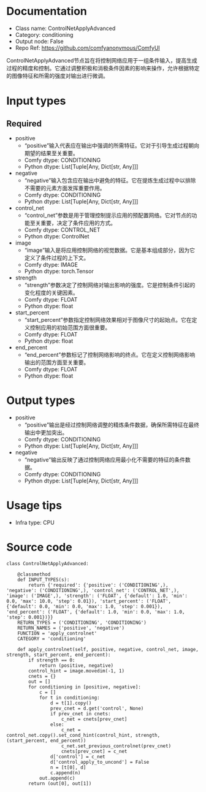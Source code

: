 # Documentation
- Class name: ControlNetApplyAdvanced
- Category: conditioning
- Output node: False
- Repo Ref: https://github.com/comfyanonymous/ComfyUI

ControlNetApplyAdvanced节点旨在将控制网络应用于一组条件输入，提高生成过程的精度和控制。它通过调整积极和消极条件因素的影响来操作，允许根据特定的图像特征和所需的强度对输出进行微调。

# Input types
## Required
- positive
    - “positive”输入代表应在输出中强调的所需特征。它对于引导生成过程朝向期望的结果至关重要。
    - Comfy dtype: CONDITIONING
    - Python dtype: List[Tuple[Any, Dict[str, Any]]]
- negative
    - “negative”输入包含应在输出中避免的特征。它在提炼生成过程中以排除不需要的元素方面发挥重要作用。
    - Comfy dtype: CONDITIONING
    - Python dtype: List[Tuple[Any, Dict[str, Any]]]
- control_net
    - “control_net”参数是用于管理控制提示应用的预配置网络。它对节点的功能至关重要，决定了条件应用的方式。
    - Comfy dtype: CONTROL_NET
    - Python dtype: ControlNet
- image
    - “image”输入是将应用控制网络的视觉数据。它是基本组成部分，因为它定义了条件过程的上下文。
    - Comfy dtype: IMAGE
    - Python dtype: torch.Tensor
- strength
    - “strength”参数决定了控制网络对输出影响的强度。它是控制条件引起的变化程度的关键因素。
    - Comfy dtype: FLOAT
    - Python dtype: float
- start_percent
    - “start_percent”参数指定控制网络效果相对于图像尺寸的起始点。它在定义控制应用的初始范围方面很重要。
    - Comfy dtype: FLOAT
    - Python dtype: float
- end_percent
    - “end_percent”参数标记了控制网络影响的终点。它在定义控制网络影响输出的范围方面至关重要。
    - Comfy dtype: FLOAT
    - Python dtype: float

# Output types
- positive
    - “positive”输出是经过控制网络调整的精炼条件数据，确保所需特征在最终输出中更加突出。
    - Comfy dtype: CONDITIONING
    - Python dtype: List[Tuple[Any, Dict[str, Any]]]
- negative
    - “negative”输出反映了通过控制网络应用最小化不需要的特征的条件数据。
    - Comfy dtype: CONDITIONING
    - Python dtype: List[Tuple[Any, Dict[str, Any]]]

# Usage tips
- Infra type: CPU

# Source code
```
class ControlNetApplyAdvanced:

    @classmethod
    def INPUT_TYPES(s):
        return {'required': {'positive': ('CONDITIONING',), 'negative': ('CONDITIONING',), 'control_net': ('CONTROL_NET',), 'image': ('IMAGE',), 'strength': ('FLOAT', {'default': 1.0, 'min': 0.0, 'max': 10.0, 'step': 0.01}), 'start_percent': ('FLOAT', {'default': 0.0, 'min': 0.0, 'max': 1.0, 'step': 0.001}), 'end_percent': ('FLOAT', {'default': 1.0, 'min': 0.0, 'max': 1.0, 'step': 0.001})}}
    RETURN_TYPES = ('CONDITIONING', 'CONDITIONING')
    RETURN_NAMES = ('positive', 'negative')
    FUNCTION = 'apply_controlnet'
    CATEGORY = 'conditioning'

    def apply_controlnet(self, positive, negative, control_net, image, strength, start_percent, end_percent):
        if strength == 0:
            return (positive, negative)
        control_hint = image.movedim(-1, 1)
        cnets = {}
        out = []
        for conditioning in [positive, negative]:
            c = []
            for t in conditioning:
                d = t[1].copy()
                prev_cnet = d.get('control', None)
                if prev_cnet in cnets:
                    c_net = cnets[prev_cnet]
                else:
                    c_net = control_net.copy().set_cond_hint(control_hint, strength, (start_percent, end_percent))
                    c_net.set_previous_controlnet(prev_cnet)
                    cnets[prev_cnet] = c_net
                d['control'] = c_net
                d['control_apply_to_uncond'] = False
                n = [t[0], d]
                c.append(n)
            out.append(c)
        return (out[0], out[1])
```